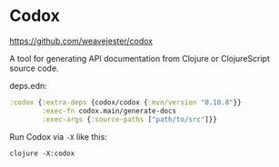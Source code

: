# Codox #

<https://github.com/weavejester/codox>

A tool for generating API documentation from Clojure or ClojureScript source code.

deps.edn:

``` clojure
:codox {:extra-deps {codox/codox {:mvn/version "0.10.8"}}
        :exec-fn codox.main/generate-docs
        :exec-args {:source-paths ["path/to/src"]}}
```

Run Codox via `-X` like this:

``` shell
clojure -X:codox
```

